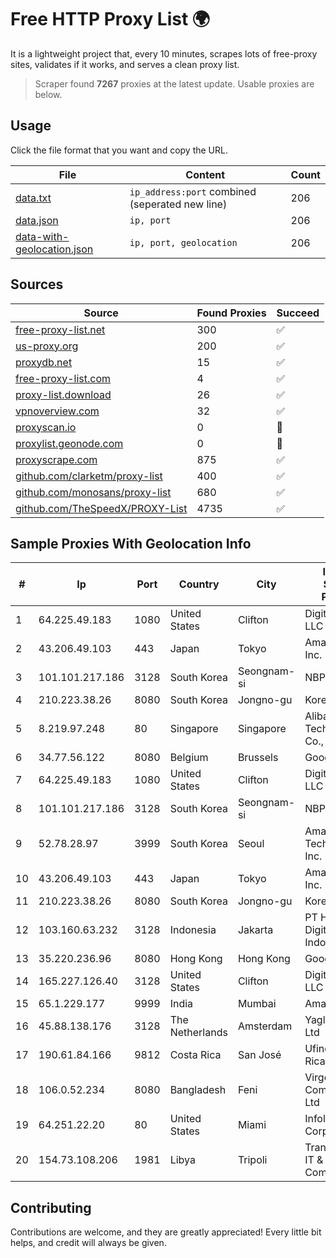 
# Free HTTP Proxy List 🌍

It is a lightweight project that, every 10 minutes, scrapes lots of free-proxy sites, validates if it works, and serves a clean proxy list.


> Scraper found **7267** proxies at the latest update. Usable proxies are below.

## Usage

Click the file format that you want and copy the URL.


|File|Content|Count|
|----|-------|-----|
|[data.txt](https://raw.githubusercontent.com/themiralay/Proxy-List-World/master/data.txt)|`ip_address:port` combined (seperated new line)|206|
|[data.json](https://raw.githubusercontent.com/themiralay/Proxy-List-World/master/data.json)|`ip, port`|206|
|[data-with-geolocation.json](https://raw.githubusercontent.com/themiralay/Proxy-List-World/master/data-with-geolocation.json)|`ip, port, geolocation`|206|

## Sources

|Source|Found Proxies|Succeed|
|------|-------------|-------|
|[free-proxy-list.net](https://free-proxy-list.net)|300|✅|
|[us-proxy.org](https://www.us-proxy.org)|200|✅|
|[proxydb.net](http://proxydb.net)|15|✅|
|[free-proxy-list.com](https://free-proxy-list.com/?page=&port=&type%5B%5D=http&type%5B%5D=https&up_time=0&search=Search)|4|✅|
|[proxy-list.download](https://www.proxy-list.download/HTTP)|26|✅|
|[vpnoverview.com](https://vpnoverview.com/privacy/anonymous-browsing/free-proxy-servers)|32|✅|
|[proxyscan.io](https://www.proxyscan.io)|0|🚫|
|[proxylist.geonode.com](https://proxylist.geonode.com/api/proxy-list?limit=300&page=1&sort_by=lastChecked&sort_type=desc&protocols=http,https)|0|🚫|
|[proxyscrape.com](https://api.proxyscrape.com/v2/?request=displayproxies&protocol=http&timeout=10000&country=all&ssl=all&anonymity=all)|875|✅|
|[github.com/clarketm/proxy-list](https://raw.githubusercontent.com/clarketm/proxy-list/master/proxy-list-raw.txt)|400|✅|
|[github.com/monosans/proxy-list](https://raw.githubusercontent.com/monosans/proxy-list/main/proxies/http.txt)|680|✅|
|[github.com/TheSpeedX/PROXY-List](https://raw.githubusercontent.com/TheSpeedX/PROXY-List/master/http.txt)|4735|✅|


## Sample Proxies With Geolocation Info

|#|Ip|Port|Country|City|Internet Service Provider|
|-|--|----|-------|----|-------------------------|
|1|64.225.49.183|1080|United States|Clifton|DigitalOcean, LLC|
|2|43.206.49.103|443|Japan|Tokyo|Amazon.com, Inc.|
|3|101.101.217.186|3128|South Korea|Seongnam-si|NBP|
|4|210.223.38.26|8080|South Korea|Jongno-gu|Korea Telecom|
|5|8.219.97.248|80|Singapore|Singapore|Alibaba (US) Technology Co., Ltd.|
|6|34.77.56.122|8080|Belgium|Brussels|Google LLC|
|7|64.225.49.183|1080|United States|Clifton|DigitalOcean, LLC|
|8|101.101.217.186|3128|South Korea|Seongnam-si|NBP|
|9|52.78.28.97|3999|South Korea|Seoul|Amazon Technologies Inc.|
|10|43.206.49.103|443|Japan|Tokyo|Amazon.com, Inc.|
|11|210.223.38.26|8080|South Korea|Jongno-gu|Korea Telecom|
|12|103.160.63.232|3128|Indonesia|Jakarta|PT Herza Digital Indonesia|
|13|35.220.236.96|8080|Hong Kong|Hong Kong|Google LLC|
|14|165.227.126.40|3128|United States|Clifton|DigitalOcean, LLC|
|15|65.1.229.177|9999|India|Mumbai|Amazon.com|
|16|45.88.138.176|3128|The Netherlands|Amsterdam|Yaglom Labs Ltd|
|17|190.61.84.166|9812|Costa Rica|San José|Ufinet Costa Rica|
|18|106.0.52.234|8080|Bangladesh|Feni|Virgo Communication Ltd|
|19|64.251.22.20|80|United States|Miami|Infolink Global Corporation|
|20|154.73.108.206|1981|Libya|Tripoli|Trans-Sahara IT & Communication|



## Contributing

Contributions are welcome, and they are greatly appreciated! Every
little bit helps, and credit will always be given.

